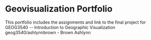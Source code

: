 # Geovisualization Portfolio
This portfolio includes the assignments and link to the final project for GEOG3540 -- Introduction to Geographic Visualization
geog3540/ashlynnbrown - Brown Ashlynn
